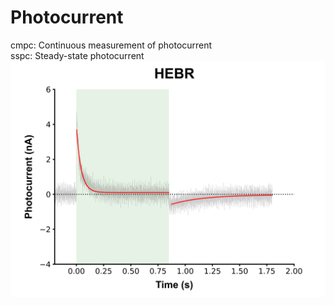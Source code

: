 # Photocurrent

cmpc: Continuous measurement of photocurrent <br/>
sspc: Steady-state photocurrent <br/>
<img src="sspc.png">
